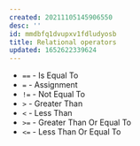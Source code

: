 ```yaml
---
created: 20211105145906550
desc: ''
id: mmdbfq1dvupxv1fdludyosb
title: Relational operators
updated: 1652622339624
---
```

   
   
- `==` - Is Equal To   
- `=` - Assignment   
- `!=` - Not Equal To   
- `>` - Greater Than   
- `<` - Less Than   
- `>=` - Greater Than Or Equal To   
- `<=` - Less Than Or Equal To